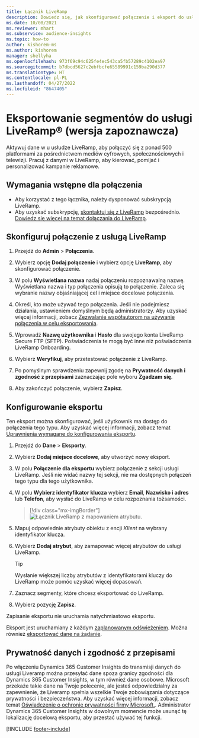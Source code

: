 ```yaml
---
title: Łącznik LiveRamp
description: Dowiedz się, jak skonfigurować połączenie i eksport do usługi LiveRamp.
ms.date: 10/08/2021
ms.reviewer: mhart
ms.subservice: audience-insights
ms.topic: how-to
author: kishorem-ms
ms.author: kishorem
manager: shellyha
ms.openlocfilehash: 973f69c94c625fe4ec543ca5fb57289c4102ea97
ms.sourcegitcommit: b7dbcd5627c2ebfbcfe65589991c159ba290d377
ms.translationtype: HT
ms.contentlocale: pl-PL
ms.lasthandoff: 04/27/2022
ms.locfileid: "8647405"
---
```

# <a name="export-segments-to-liverampreg-preview"></a>Eksportowanie segmentów do usługi LiveRamp&reg; (wersja zapoznawcza)

Aktywuj dane w u usłudze LiveRamp, aby połączyć się z ponad 500 platformami za pośrednictwem mediów cyfrowych, społecznościowych i telewizji. Pracuj z danymi w LiveRamp, aby kierować, pomijać i personalizować kampanie reklamowe.

## <a name="prerequisites-for-a-connection"></a>Wymagania wstępne dla połączenia

- Aby korzystać z tego łącznika, należy dysponować subskrypcją LiveRamp.
- Aby uzyskać subskrypcję, [skontaktuj się z LiveRamp](https://liveramp.com/contact/) bezpośrednio. [Dowiedz się więcej na temat dołączania do LiveRamp](https://liveramp.com/our-platform/data-onboarding/).

## <a name="set-up-connection-to-liveramp"></a>Skonfiguruj połączenie z usługą LiveRamp

1. Przejdź do **Admin** > **Połączenia**.

1. Wybierz opcję **Dodaj połączenie** i wybierz opcję **LiveRamp**, aby skonfigurować połączenie.

1. W polu **Wyświetlana nazwa** nadaj połączeniu rozpoznawalną nazwę. Wyświetlana nazwa i typ połączenia opisują to połączenie. Zaleca się wybranie nazwy objaśniającej cel i miejsce docelowe połączenia.

1. Określ, kto może używać tego połączenia. Jeśli nie podejmiesz działania, ustawieniem domyślnym będą administratorzy. Aby uzyskać więcej informacji, zobacz [Zezwalanie współautorom na używanie połączenia w celu eksportowania](connections.md#allow-contributors-to-use-a-connection-for-exports).

1. Wprowadź **Nazwę użytkownika** i **Hasło** dla swojego konta LiveRamp Secure FTP (SFTP).
Poświadczenia te mogą być inne niż poświadczenia LiveRamp Onboarding.

1. Wybierz **Weryfikuj**, aby przetestować połączenie z LiveRamp.

1. Po pomyślnym sprawdzeniu zapewnij zgodę na **Prywatność danych i zgodność z przepisami** zaznaczając pole wyboru **Zgadzam się**.

1. Aby zakończyć połączenie, wybierz **Zapisz**.

## <a name="configure-an-export"></a>Konfigurowanie eksportu

Ten eksport można skonfigurować, jeśli użytkownik ma dostęp do połączenia tego typu. Aby uzyskać więcej informacji, zobacz temat [Uprawnienia wymagane do konfigurowania eksportu](export-destinations.md#set-up-a-new-export).

1. Przejdź do **Dane** > **Eksporty**.

1. Wybierz **Dodaj miejsce docelowe**, aby utworzyć nowy eksport.

1. W polu **Połączenie dla eksportu** wybierz połączenie z sekcji usługi LiveRamp. Jeśli nie widać nazwy tej sekcji, nie ma dostępnych połączeń tego typu dla tego użytkownika.

1. W polu **Wybierz identyfikator klucza** wybierz **Email**, **Nazwisko i adres** lub **Telefon**, aby wysłać do LiveRamp w celu rozpoznania tożsamości.
   > [!div class="mx-imgBorder"]
   > ![Łącznik LiveRamp z mapowaniem atrybutu.](media/export-liveramp-segments.png "Łącznik LiveRamp z mapowaniem atrybutu")

1. Mapuj odpowiednie atrybuty obiektu z encji *Klient* na wybrany identyfikator klucza.

1. Wybierz **Dodaj atrybut**, aby zamapować więcej atrybutów do usługi LiveRamp.

   > [!TIP]
   > Wysłanie większej liczby atrybutów z identyfikatorami kluczy do LiveRamp może pomóc uzyskać więcej dopasowań.

1. Zaznacz segmenty, które chcesz eksportować do LiveRamp.

1. Wybierz pozycję **Zapisz**.

Zapisanie eksportu nie uruchamia natychmiastowo eksportu.

Eksport jest uruchamiany z każdym [zaplanowanym odświeżeniem](system.md#schedule-tab). Można również [eksportować dane na żądanie](export-destinations.md#run-exports-on-demand). 


## <a name="data-privacy-and-compliance"></a>Prywatność danych i zgodność z przepisami

Po włączeniu Dynamics 365 Customer Insights do transmisji danych do usługi Liveramp można przesyłać dane spoza granicy zgodności dla Dynamics 365 Customer Insights, w tym również dane osobowe. Microsoft przekaże takie dane na Twoje polecenie, ale jesteś odpowiedzialny za zapewnienie, że Liveramp spełnia wszelkie Twoje zobowiązania dotyczące prywatności i bezpieczeństwa. Aby uzyskać więcej informacji, zobacz temat [Oświadczenie o ochronie prywatności firmy Microsoft.](https://go.microsoft.com/fwlink/?linkid=396732).
Administrator Dynamics 365 Customer Insights w dowolnym momencie może usunąć tę lokalizację docelową eksportu, aby przestać używać tej funkcji.

[!INCLUDE [footer-include](includes/footer-banner.md)]
